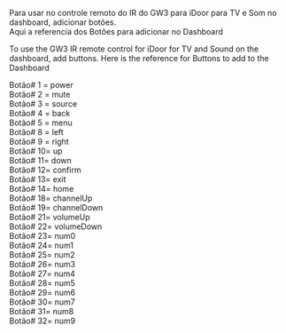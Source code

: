 Para usar no controle remoto do IR do GW3 para iDoor para TV e Som no dashboard, adicionar botões.  
Aqui a referencia dos Botões para adicionar no Dashboard   

To use the GW3 IR remote control for iDoor for TV and Sound on the dashboard, add buttons.
Here is the reference for Buttons to add to the Dashboard


 
Botão# 1 = power  
Botão# 2 = mute  
Botão# 3 = source  
Botão# 4 = back  
Botão# 5 = menu  
Botão# 8 = left  
Botão# 9 = right  
Botão# 10= up  
Botão# 11= down  
Botão# 12= confirm  
Botão# 13= exit  
Botão# 14= home  
Botão# 18= channelUp  
Botão# 19= channelDown  
Botão# 21= volumeUp  
Botão# 22= volumeDown  
Botão# 23= num0  
Botão# 24= num1  
Botão# 25= num2  
Botão# 26= num3  
Botão# 27= num4  
Botão# 28= num5  
Botão# 29= num6  
Botão# 30= num7  
Botão# 31= num8  
Botão# 32= num9  
